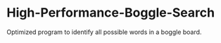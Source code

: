 # High-Performance-Boggle-Search
Optimized program to identify all possible words in a boggle board. 
